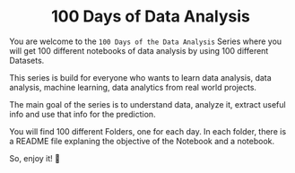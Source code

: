 # <div align = "center">100 Days of Data Analysis</div>
You are welcome to the `100 Days of the Data Analysis` Series where you will get 100 different notebooks of data analysis by using 100 different Datasets.

This series is build for everyone who wants to learn data analysis, data analysis, machine learning, data analytics from real world projects.

The main goal of the series is to understand data, analyze it, extract useful info and use that info for the prediction.

You will find 100 different Folders, one for each day. In each folder, there is a README file explaning the objective of the Notebook and a notebook.

So, enjoy it! 🤗
